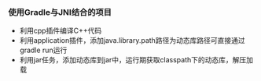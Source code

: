 ### 使用Gradle与JNI结合的项目

 - 利用cpp插件编译C++代码
 - 利用application插件，添加java.library.path路径为动态库路径可直接通过gradle run运行
 - 利用jar任务，添加动态库到jar中，运行期获取classpath下的动态库，解压加载